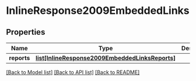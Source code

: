 # InlineResponse2009EmbeddedLinks

## Properties
Name | Type | Description | Notes
------------ | ------------- | ------------- | -------------
**reports** | [**list[InlineResponse2009EmbeddedLinksReports]**](InlineResponse2009EmbeddedLinksReports.md) |  | [optional] 

[[Back to Model list]](../README.md#documentation-for-models) [[Back to API list]](../README.md#documentation-for-api-endpoints) [[Back to README]](../README.md)


